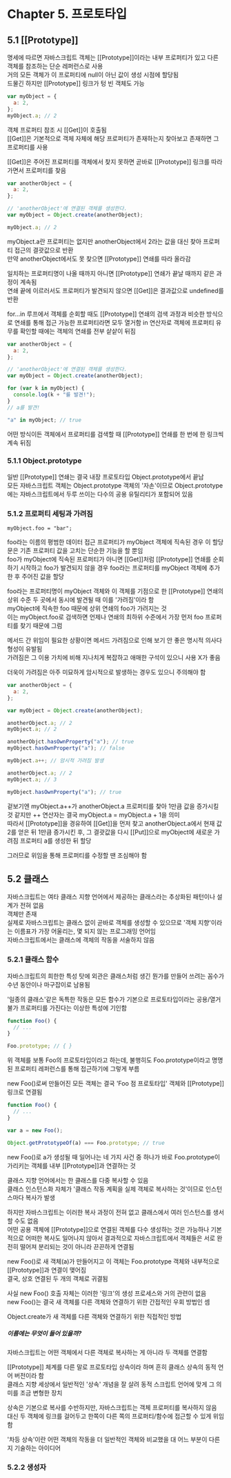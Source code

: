 # Chapter 5. 프로토타입

## 5.1 [[Prototype]]

명세에 따르면 자바스크립트 객체는 [[Prototype]]이라는 내부 프로퍼티가 있고 다른 객체를 참조하는 단순 레퍼런스로 사용  
거의 모든 객체가 이 프로퍼티에 null이 아닌 값이 생성 시점에 할당됨  
드물긴 하지만 [[Prototype]] 링크가 텅 빈 객체도 가능

```javascript
var myObject = {
  a: 2,
};
myObject.a; // 2
```

객체 프로퍼티 참조 시 [[Get]]이 호출됨  
[[Get]]은 기본적으로 객체 자체에 해당 프로퍼티가 존재하는지 찾아보고 존재하면 그 프로퍼티를 사용

[[Get]]은 주어진 프로퍼티를 객체에서 찾지 못하면 곧바로 [[Prototype]] 링크를 따라가면서 프로퍼티를 찾음

```javascript
var anotherObject = {
  a: 2,
};

// 'anotherObject'에 연결된 객체를 생성한다.
var myObject = Object.create(anotherObject);

myObject.a; // 2
```

myObject.a란 프로퍼티는 없지만 anotherObject에서 2라는 값을 대신 찾아 프로퍼티 접근의 결괏값으로 반환  
만약 anotherObject에서도 못 찾으면 [[Prototype]] 연쇄를 따라 올라감

일치하는 프로퍼티명이 나올 때까지 아니면 [[Prototype]] 연쇄가 끝날 때까지 같은 과정이 계속됨  
연쇄 끝에 이르러서도 프로퍼티가 발견되지 않으면 [[Get]]은 결과값으로 undefined를 반환

for...in 루프에서 객체를 순회할 때도 [[Prototype]] 연쇄의 검색 과정과 비슷한 방식으로 연쇄를 통해 접근 가능한 프로퍼티라면 모두 열거함
in 연산자로 객체에 프로퍼티 유무를 확인할 때에는 객체의 연쇄를 전부 샅샅이 뒤짐

```javascript
var anotherObject = {
  a: 2,
};

// 'anotherObject'에 연결된 객체를 생성한다.
var myObject = Object.create(anotherObject);

for (var k in myObject) {
  console.log(k + "를 발견!");
}
// a를 발견!

"a" in myObject; // true
```

어떤 방식이든 객체에서 프로퍼티를 검색할 때 [[Prototype]] 연쇄를 한 번에 한 링크씩 계속 뒤짐

### 5.1.1 Object.prototype

일반 [[Prototype]] 연쇄는 결국 내장 프로토타입 Object.prototype에서 끝남  
모든 자바스크립트 객체는 Object.prototype 객체의 '자손'이므로 Object.prototype에는 자바스크립트에서 두루 쓰이는 다수의 공용 유틸리티가 포함되어 있음

### 5.1.2 프로퍼티 세팅과 가려짐

`myObject.foo = "bar";`

foo라는 이름의 평범한 데이터 접근 프로퍼티가 myObject 객체에 직속된 경우 이 할당문은 기존 프로퍼티 값을 고치는 단순한 기능을 할 뿐임  
foo가 myObject에 직속된 프로퍼티가 아니면 [[Get]]처럼 [[Prototype]] 연쇄를 순회하기 시작하고 foo가 발견되지 않을 경우 foo라는 프로퍼티를 myObject 객체에 추가한 후 주어진 값을 할당

foo라는 프로퍼티명이 myObject 객체와 이 객체를 기점으로 한 [[Prototype]] 연쇄의 상위 수준 두 곳에서 동시에 발견될 때 이를 '가려짐'이라 함  
myObject에 직속한 foo 때문에 상위 연쇄의 foo가 가려지는 것  
이는 myObject.foo로 검색하면 언제나 연쇄의 최하위 수준에서 가장 먼저 foo 프로퍼티를 찾기 때문에 그럼

메서드 간 위임이 필요한 상황이면 메서드 가려짐으로 인해 보기 안 좋은 명시적 의사다형성이 유발됨  
가려짐은 그 이용 가치에 비해 지나치게 복잡하고 애매한 구석이 있으니 사용 X가 좋음

더욱이 가려짐은 아주 미묘하게 암시적으로 발생하는 경우도 있으니 주의해야 함

```javascript
var anotherObject = {
  a: 2,
};

var myObject = Object.create(anotherObject);

anotherObject.a; // 2
myObject.a; // 2

anotherObjct.hasOwnProperty("a"); // true
myObject.hasOwnProperty("a"); // false

myObject.a++; // 암시적 가려짐 발생

anotherObject.a; // 2
myObject.a; // 3

myObject.hasOwnProperty("a"); // true
```

겉보기엔 myObject.a++가 anotherObject.a 프로퍼티를 찾아 1만큼 값을 증가시킬 것 같지만 ++ 연산자는 결국 myObject.a = myObject.a + 1을 의미  
따라서 [[Prototype]]을 경유하여 [[Get]]을 먼저 찾고 anotherObject.a에서 현재 값 2를 얻은 뒤 1만큼 증가시킨 후, 그 결괏값을 다시 [[Put]]으로 myObject에 새로운 가려짐 프로퍼티 a를 생성한 뒤 할당

그러므로 위임을 통해 프로퍼티를 수정할 땐 조심해야 함

## 5.2 클래스

자바스크립트는 여타 클래스 지향 언어에서 제공하는 클래스라는 추상화된 패턴이나 설계가 전혀 없음  
객체만 존재  
실제로 자바스크립트는 클래스 없이 곧바로 객체를 생성할 수 있으므로 '객체 지향'이라는 이름표가 가장 어울리는, 몇 되지 않는 프로그래밍 언어임  
자바스크립트에서는 클래스에 객체의 작동을 서술하지 않음

### 5.2.1 클래스 함수

자바스크립트의 희한한 특성 탓에 외관은 클래스처럼 생긴 뭔가를 만들어 쓰려는 꼼수가 수년 동안이나 마구잡이로 남용됨

'일종의 클래스'같은 독특한 작동은 모든 함수가 기본으로 프로토타입이라는 공용/열거 불가 프로퍼티를 가진다는 이상한 특성에 기인함

```javascript
function Foo() {
  // ...
}

Foo.prototype; // { }
```

위 객체를 보통 Foo의 프로토타입이라고 하는데, 불행히도 Foo.prototype이라고 명명된 프로퍼티 레퍼런스를 통해 접근하기에 그렇게 부름

new Foo()로써 만들어진 모든 객체는 결국 'Foo 점 프로토타입' 객체와 [[Prototype]] 링크로 연결됨

```javascript
function Foo() {
  // ...
}

var a = new Foo();

Object.getPrototypeOf(a) === Foo.prototype; // true
```

new Foo()로 a가 생성될 때 일어나는 네 가지 사건 중 하나가 바로 Foo.prototype이 가리키는 객체를 내부 [[Prototype]]과 연결하는 것

클래스 지향 언어에서는 한 클래스를 다중 복사할 수 있음  
클래스 인스턴스화 자체가 '클래스 작동 계획을 실제 객체로 복사하는 것'이므로 인스턴스마다 복사가 발생

하지만 자바스크립트는 이러한 복사 과정이 전혀 없고 클래스에서 여러 인스턴스를 생서할 수도 없음  
어떤 공용 객체에 [[Prototype]]으로 연결된 객체를 다수 생성하는 것은 가능하나 기본적으로 어떠한 복사도 일어나지 않아서 결과적으로 자바스크립트에서 객체들은 서로 완전히 떨어져 분리되는 것이 아니라 끈끈하게 연결됨

new Foo()로 새 객체(a)가 만들어지고 이 객체는 Foo.prototype 객체와 내부적으로 [[Prototype]]과 연결이 맺어짐  
결국, 상호 연결된 두 개의 객체로 귀결됨

사실 new Foo() 호출 자체는 이러한 '링크'의 생성 프로세스와 거의 관련이 없음  
new Foo()는 결국 새 객체를 다른 객체와 연결하기 위한 간접적인 우회 방법인 셈

Object.create가 새 객체를 다른 객체와 연결하기 위한 직접적인 방법

##### 이름에는 무엇이 들어 있을까?

자바스크립트는 어떤 객체에서 다른 객체로 복사하는 게 아니라 두 객체를 연결함

[[Prototype]] 체계를 다른 말로 프로토타입 상속이라 하며 흔히 클래스 상속의 동적 언어 버전이라 함  
클래스 지향 세상에서 일반적인 '상속' 개념을 잘 살려 동적 스크립트 언어에 맞게 그 의미를 조금 변형한 장치

상속은 기본으로 복사를 수반하지만, 자바스크립트는 객체 프로퍼티를 복사하지 않음  
대신 두 객체에 링크를 걸어두고 한쪽이 다른 쪽의 프로퍼티/함수에 접근할 수 있게 위임함

'차등 상속'이란 어떤 객체의 작동을 더 일반적인 객체와 비교했을 대 어느 부분이 다른지 기술하는 아이디어

### 5.2.2 생성자
